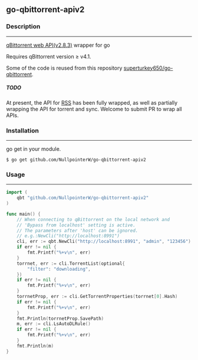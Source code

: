 
go-qbittorrent-apiv2
-----------------------
### Description
---------
[qBittorrent web API(v2.8.3)](https://github.com/qbittorrent/qBittorrent/wiki/WebUI-API-(qBittorrent-4.1)) wrapper for go

Requires qBittorrent version ≥ v4.1.



Some of the code is reused from this repository [superturkey650/go-qbittorrent](https://github.com/superturkey650/go-qbittorrent).

##### TODO
At present, the API for [RSS](https://github.com/qbittorrent/qBittorrent/wiki/WebUI-API-(qBittorrent-4.1)#rss-experimental) has been fully wrapped, as well as partially wrapping the API for torrent and sync. Welcome to submit PR to wrap all APIs.




### Installation
---------
 go get in your module.
```
$ go get github.com/NullpointerW/go-qbittorrent-apiv2
```
### Usage
---------
``` go 
import (
	qbt "github.com/NullpointerW/go-qbittorrent-apiv2"
)

func main() {
	// When connecting to qBittorrent on the local network and
	// 'Bypass from localhost' setting is active.
	// The parameters after 'host' can be ignored.
	// e.g.:NewCli("http://localhost:8991")
	cli, err := qbt.NewCli("http://localhost:8991", "admin", "123456")
	if err != nil {
		fmt.Printf("%+v\n", err)
	}
	torrnet, err := cli.TorrentList(optional{
		"filter": "downloading",
	})
	if err != nil {
		fmt.Printf("%+v\n", err)
	}
	torrnetProp, err := cli.GetTorrentProperties(torrnet[0].Hash)
	if err != nil {
		fmt.Printf("%+v\n", err)
	}
	fmt.Println(torrnetProp.SavePath)
	m, err := cli.LsAutoDLRule()
	if err != nil {
		fmt.Printf("%+v\n", err)
	}
	fmt.Println(m)
}
```
